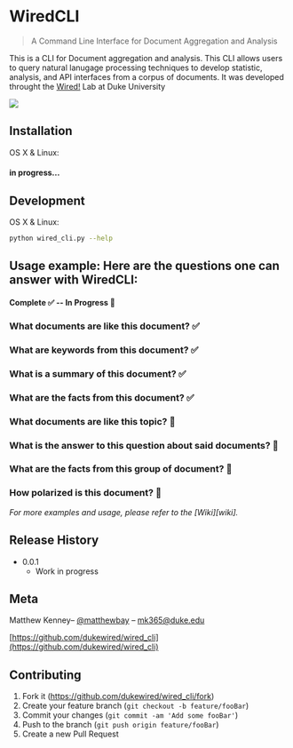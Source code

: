 # WiredCLI
> A Command Line Interface for Document Aggregation and Analysis


This is a CLI for Document aggregation and analysis. This CLI allows users to query natural lanugage processing techniques to develop statistic, analysis, and API interfaces from a corpus of documents. It was developed throught the [Wired!](http://www.dukewired.org/) Lab at Duke University

![](header.png)

## Installation

OS X & Linux:

#### in progress...

## Development

OS X & Linux:

```sh
python wired_cli.py --help
```

## Usage example: Here are the questions one can answer with WiredCLI:

#### Complete :white_check_mark: -- In Progress :small_red_triangle_down:

### What documents are like this document? :white_check_mark:
### What are keywords from this document? :white_check_mark:
### What is a summary of this document? :white_check_mark:
### What are the facts from this document? :white_check_mark:
### What documents are like this topic? :small_red_triangle_down:
### What is the answer to this question about said documents? :small_red_triangle_down:
### What are the facts from this group of document? :small_red_triangle_down:
### How polarized is this document? :small_red_triangle_down:

_For more examples and usage, please refer to the [Wiki][wiki]._

## Release History

* 0.0.1
    * Work in progress

## Meta

Matthew Kenney– [@matthewbay](https://twitter.com/matthewbay) – mk365@duke.edu

[https://github.com/dukewired/wired_cli](https://github.com/dukewired/wired_cli)

## Contributing

1. Fork it (<https://github.com/dukewired/wired_cli/fork>)
2. Create your feature branch (`git checkout -b feature/fooBar`)
3. Commit your changes (`git commit -am 'Add some fooBar'`)
4. Push to the branch (`git push origin feature/fooBar`)
5. Create a new Pull Request
